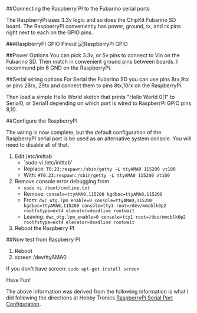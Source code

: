 ##Connecting the Raspberry PI to the Fubarino serial ports

The RaspberryPi uses 3.3v logic and so does the ChipKit Fubarino SD board. The RaspberryPi conveniently has power, ground, tx, and rx pins right next to each on the GPIO pins.

###RaspberryPI GPIO Pinout
![RaspberryPi GPIO](http://www.adafruit.com/adablog/wp-content/uploads/2012/06/GPIOs.png) 

##Power Options
You can pick 3.3v, or 5v pins to connect to Vin on the Fubarino SD. Then match in convenient ground pins between boards. I recommend pin 6 GND on the RaspberryPi.

##Serial wiring options
For Serial the Fubarino SD you can use pins 8rx,9tx or pins 28rx, 29tx and connect them to pins 8tx,10rx on the RaspberryPi. 

Then load a simple Hello World sketch that prints "Hello World 0|1" to Serial0, or Serial1 depending on which port is wired to RaspberrPi GPIO pins 8,10.

##Configure the RaspberryPI

The wiring is now complete, but the default configuration of the RaspberryPI serial port is be used as an alternative system console. You will need to disable all of that. 

1. Edit /etc/inittab
    * `sudo vi /etc/inittab'
    * Replace: `T0:23:respawn:/sbin/getty -L ttyAMA0 115200 vt100`
    * With: `#T0:23:respawn:/sbin/getty -L ttyAMA0 115200 vt100`
2. Remove console error debugging from 
    * `sudo vi /boot/cmdline.txt`
    * Remove: `console=ttyAMA0,115200 kgdboc=ttyAMA0,115200`
    * From:
    ```dwc_otg.lpm_enable=0 console=ttyAMA0,115200 kgdboc=ttyAMA0,115200 console=tty1 root=/dev/mmcblk0p2 rootfstype=ext4 elevator=deadline rootwait```
    * Leaving:
    ```dwc_otg.lpm_enable=0 console=tty1 root=/dev/mmcblk0p2 rootfstype=ext4 elevator=deadline rootwait```
3. Reboot the Raspberry PI


##Now test from Raspberry PI
1. Reboot
2. screen /dev/ttyAMA0

If you don't have screen:
`sudo apt-get install screen`

Have Fun!


The above information was derived from the following information is what I did following the directions at Hobby Tronics [RaspberryPi Serial Port Configuration](http://www.hobbytronics.co.uk/raspberry-pi-serial-port).




 